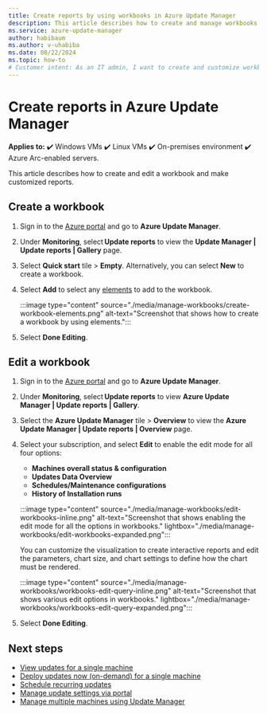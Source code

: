 ```yaml
---
title: Create reports by using workbooks in Azure Update Manager
description: This article describes how to create and manage workbooks for VM insights.
ms.service: azure-update-manager
author: habibaum
ms.author: v-uhabiba
ms.date: 08/22/2024
ms.topic: how-to
# Customer intent: As an IT admin, I want to create and customize workbooks for VM insights, so that I can generate detailed reports on update statuses and configurations across my environment.
---
```


# Create reports in Azure Update Manager

**Applies to:** :heavy_check_mark: Windows VMs :heavy_check_mark: Linux VMs :heavy_check_mark: On-premises environment :heavy_check_mark: Azure Arc-enabled servers.

This article describes how to create and edit a workbook and make customized reports.

## Create a workbook

1. Sign in to the [Azure portal](https://portal.azure.com) and go to **Azure Update Manager**.
1. Under **Monitoring**, select **Update reports** to view the **Update Manager | Update reports | Gallery** page.
1. Select **Quick start** tile > **Empty**. Alternatively, you can select **New** to create a workbook.
1. Select **Add** to select any [elements](/azure/azure-monitor/visualize/workbooks-create-workbook#create-a-new-azure-workbook) to add to the workbook.

   :::image type="content" source="./media/manage-workbooks/create-workbook-elements.png" alt-text="Screenshot that shows how to create a workbook by using elements.":::

1. Select **Done Editing**.

## Edit a workbook

1. Sign in to the [Azure portal](https://portal.azure.com) and go to **Azure Update Manager**.
1. Under **Monitoring**, select **Update reports** to view **Azure Update Manager | Update reports | Gallery**.
1. Select the **Azure Update Manager** tile > **Overview** to view the **Azure Update Manager | Update reports | Overview** page.
1. Select your subscription, and select **Edit** to enable the edit mode for all four options:

    - **Machines overall status & configuration**
    - **Updates Data Overview**
    - **Schedules/Maintenance configurations**
    - **History of Installation runs**

    :::image type="content" source="./media/manage-workbooks/edit-workbooks-inline.png" alt-text="Screenshot that shows enabling the edit mode for all the options in workbooks." lightbox="./media/manage-workbooks/edit-workbooks-expanded.png":::

    You can customize the visualization to create interactive reports and edit the parameters, chart size, and chart settings to define how the chart must be rendered.

    :::image type="content" source="./media/manage-workbooks/workbooks-edit-query-inline.png" alt-text="Screenshot that shows various edit options in workbooks." lightbox="./media/manage-workbooks/workbooks-edit-query-expanded.png":::

1. Select **Done Editing**.

## Next steps

* [View updates for a single machine](view-updates.md)
* [Deploy updates now (on-demand) for a single machine](deploy-updates.md)
* [Schedule recurring updates](scheduled-patching.md)
* [Manage update settings via portal](manage-update-settings.md)
* [Manage multiple machines using Update Manager](manage-multiple-machines.md)
